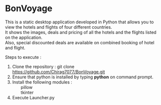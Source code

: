 # BonVoyage
This is a static desktop application developed in Python that allows you to view the hotels and flights of four different countries.<br>
It shows the images, deals and pricing of all the hotels and the flights listed on the application.<br>
Also, special discounted deals are available on combined booking of hotel and flight.<br>

Steps to execute :<br>
	<ol>
	<li>Clone the repository : git clone https://github.com/Chirag7077/BonVoyage.git</li>
	<li>Ensure that python is installed by typing <b>python</b> on command prompt.</li>
	<li>Install the following modules : 
	<br>&nbsp;&nbsp;&nbsp;&nbsp;&nbsp;&nbsp;&nbsp;pillow
        <br>&nbsp;&nbsp;&nbsp;&nbsp;&nbsp;&nbsp;&nbsp;tkinter
	</li>
  	<li>Execute Launcher.py</li>
	</ol>

